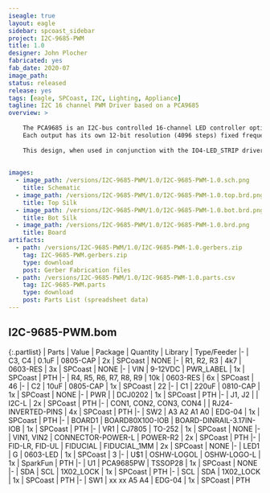 ```yaml
---
iseagle: true
layout: eagle
sidebar: spcoast_sidebar
project: I2C-9685-PWM
title: 1.0
designer: John Plocher
fabricated: yes
fab_date: 2020-07
image_path:
status: released
release: yes
tags: [eagle, SPCoast, I2C, Lighting, Appliance]
tagline: I2C 16 channel PWM Driver based on a PCA9685 
overview: >
    
    The PCA9685 is an I2C-bus controlled 16-channel LED controller optimized for Red/Green/Blue/Amber (RGBA) color backlighting applications.  It can also be used to control Servos.
    Each output has its own 12-bit resolution (4096 steps) fixed frequency individual PWM controller
    
    This design, when used in conjunction with the IO4-LED_STRIP driver board, drives RGB + "white" LED strips - I use one set for backdrop lighting (dawn and dusk sunsets...) and the other for overhead (sunlight) valence illumination.
    
    
images:
  - image_path: /versions/I2C-9685-PWM/1.0/I2C-9685-PWM-1.0.sch.png
    title: Schematic
  - image_path: /versions/I2C-9685-PWM/1.0/I2C-9685-PWM-1.0.top.brd.png
    title: Top Silk
  - image_path: /versions/I2C-9685-PWM/1.0/I2C-9685-PWM-1.0.bot.brd.png
    title: Bot Silk
  - image_path: /versions/I2C-9685-PWM/1.0/I2C-9685-PWM-1.0.brd.png
    title: Board
artifacts:
  - path: /versions/I2C-9685-PWM/1.0/I2C-9685-PWM-1.0.gerbers.zip
    tag: I2C-9685-PWM.gerbers.zip
    type: download
    post: Gerber Fabrication files
  - path: /versions/I2C-9685-PWM/1.0/I2C-9685-PWM-1.0.parts.csv
    tag: I2C-9685-PWM.parts
    type: download
    post: Parts List (spreadsheet data)
---
```


## I2C-9685-PWM.bom

{:.partlist}
| Parts | Value | Package | Quantity | Library | Type/Feeder
|-
| C3, C4 | 0.1uF | 0805-CAP | 2x | SPCoast | NONE
|-
| R1, R2, R3 | 4k7 | 0603-RES | 3x | SPCoast | NONE
|-
| VIN | 9-12VDC | PWR_LABEL | 1x | SPCoast | PTH
|-
| R4, R5, R6, R7, R8, R9 | 10k | 0603-RES | 6x | SPCoast | 46
|-
| C2 | 10uF | 0805-CAP | 1x | SPCoast | 22
|-
| C1 | 220uF | 0810-CAP | 1x | SPCoast | NONE
|-
| PWR |  | DCJ0202 | 1x | SPCoast | PTH
|-
| J1, J2 |  | I2C-L | 2x | SPCoast | PTH
|-
| CON1, CON2, CON3, CON4 |  | RJ24-INVERTED-PINS | 4x | SPCoast | PTH
|-
| SW2 | A3 A2 A1 A0 | EDG-04 | 1x | SPCoast | PTH
|-
| BOARD1 | BOARD80X100-IOB | BOARD-DINRAIL-3.17IN-IOB | 1x | SPCoast | PTH
|-
| VR1 | CJ7805 | TO-252 | 1x | SPCoast | NONE
|-
| VIN1, VIN2 | CONNECTOR-POWER-L | POWER-R2 | 2x | SPCoast | PTH
|-
| FID-LR, FID-UL | FIDUCIAL | FIDUCIAL_1MM | 2x | SPCoast | NONE
|-
| LED1 | G | 0603-LED | 1x | SPCoast | 3
|-
| U$1 | OSHW-LOGOL | OSHW-LOGO-L | 1x | SparkFun | PTH
|-
| U1 | PCA9685PW | TSSOP28 | 1x | SPCoast | NONE
|-
| SDA | SCL | 1X02_LOCK | 1x | SPCoast | PTH
|-
| SCL | SDA | 1X02_LOCK | 1x | SPCoast | PTH
|-
| SW1 | xx xx A5 A4 | EDG-04 | 1x | SPCoast | PTH
